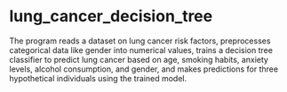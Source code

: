 # lung_cancer_decision_tree

<p>The program reads a dataset on lung cancer risk factors, preprocesses categorical data like gender into numerical values, trains a decision tree classifier to predict lung cancer based on age, smoking habits, anxiety levels, alcohol consumption, and gender, and makes predictions for three hypothetical individuals using the trained model.<p/>
